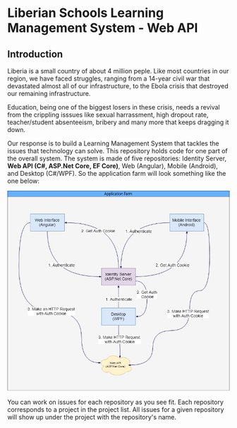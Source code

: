 # Liberian Schools Learning Management System - Web API

## Introduction

Liberia is a small country of about 4 million peple. Like most countries in our region, we have faced struggles, ranging from a 14-year civil war that devastated almost all of our infrastructure, to the Ebola crisis that destroyed our remaining infrastructure.

Education, being one of the biggest losers in these crisis, needs a revival from the crippling isssues like sexual harrassment, high dropout rate, teacher/student absenteeism, bribery and many more that keeps dragging it down. 

Our response is to build a Learning Management System that tackles the issues that technology can solve. This repository holds code for one part of the overall system. The system is made of five repositories: Identity Server, **Web API (C#, ASP.Net Core, EF Core)**, Web (Angular), Mobile (Android), and Desktop (C#/WPF). So the application farm will look something like the one below:

![Bilby Stampede](https://github.com/talk2alie/liblms-webapi/blob/master/designs/app-farm.jpg)

You can work on issues for each repository as you see fit. Each repository corresponds to a project in the project list. All issues for a given repository will show up under the project with the repository's name.
